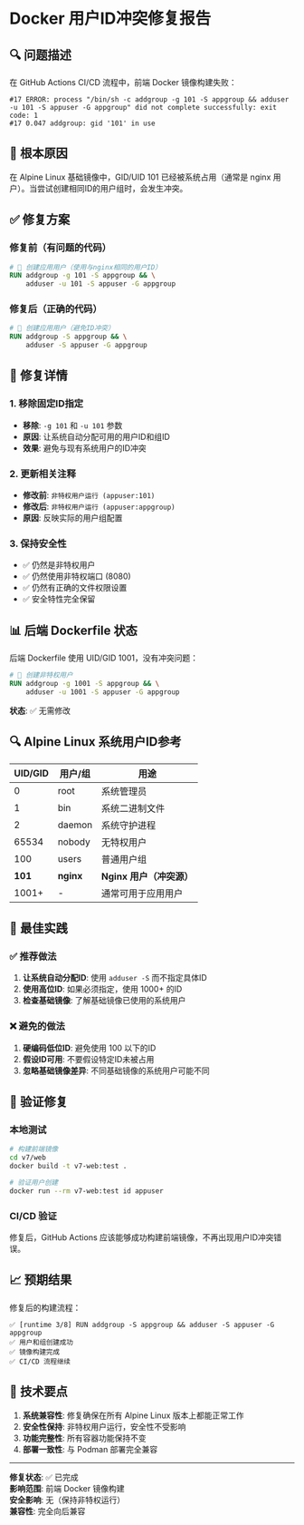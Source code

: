 # Docker 用户ID冲突修复报告

## 🔍 问题描述

在 GitHub Actions CI/CD 流程中，前端 Docker 镜像构建失败：

```
#17 ERROR: process "/bin/sh -c addgroup -g 101 -S appgroup && adduser -u 101 -S appuser -G appgroup" did not complete successfully: exit code: 1
#17 0.047 addgroup: gid '101' in use
```

## 🎯 根本原因

在 Alpine Linux 基础镜像中，GID/UID 101 已经被系统占用（通常是 nginx 用户）。当尝试创建相同ID的用户组时，会发生冲突。

## ✅ 修复方案

### 修复前（有问题的代码）
```dockerfile
# 👤 创建应用用户（使用与nginx相同的用户ID）
RUN addgroup -g 101 -S appgroup && \
    adduser -u 101 -S appuser -G appgroup
```

### 修复后（正确的代码）
```dockerfile
# 👤 创建应用用户（避免ID冲突）
RUN addgroup -S appgroup && \
    adduser -S appuser -G appgroup
```

## 🔧 修复详情

### 1. 移除固定ID指定
- **移除**: `-g 101` 和 `-u 101` 参数
- **原因**: 让系统自动分配可用的用户ID和组ID
- **效果**: 避免与现有系统用户的ID冲突

### 2. 更新相关注释
- **修改前**: `非特权用户运行 (appuser:101)`
- **修改后**: `非特权用户运行 (appuser:appgroup)`
- **原因**: 反映实际的用户组配置

### 3. 保持安全性
- ✅ 仍然是非特权用户
- ✅ 仍然使用非特权端口 (8080)
- ✅ 仍然有正确的文件权限设置
- ✅ 安全特性完全保留

## 📊 后端 Dockerfile 状态

后端 Dockerfile 使用 UID/GID 1001，没有冲突问题：

```dockerfile
# 👤 创建非特权用户
RUN addgroup -g 1001 -S appgroup && \
    adduser -u 1001 -S appuser -G appgroup
```

**状态**: ✅ 无需修改

## 🔍 Alpine Linux 系统用户ID参考

| UID/GID | 用户/组 | 用途 |
|---------|--------|------|
| 0 | root | 系统管理员 |
| 1 | bin | 系统二进制文件 |
| 2 | daemon | 系统守护进程 |
| 65534 | nobody | 无特权用户 |
| 100 | users | 普通用户组 |
| **101** | **nginx** | **Nginx 用户（冲突源）** |
| 1001+ | - | 通常可用于应用用户 |

## 🎯 最佳实践

### ✅ 推荐做法
1. **让系统自动分配ID**: 使用 `adduser -S` 而不指定具体ID
2. **使用高位ID**: 如果必须指定，使用 1000+ 的ID
3. **检查基础镜像**: 了解基础镜像已使用的系统用户

### ❌ 避免的做法
1. **硬编码低位ID**: 避免使用 100 以下的ID
2. **假设ID可用**: 不要假设特定ID未被占用
3. **忽略基础镜像差异**: 不同基础镜像的系统用户可能不同

## 🚀 验证修复

### 本地测试
```bash
# 构建前端镜像
cd v7/web
docker build -t v7-web:test .

# 验证用户创建
docker run --rm v7-web:test id appuser
```

### CI/CD 验证
修复后，GitHub Actions 应该能够成功构建前端镜像，不再出现用户ID冲突错误。

## 📈 预期结果

修复后的构建流程：
```
✅ [runtime 3/8] RUN addgroup -S appgroup && adduser -S appuser -G appgroup
✅ 用户和组创建成功
✅ 镜像构建完成
✅ CI/CD 流程继续
```

## 🔧 技术要点

1. **系统兼容性**: 修复确保在所有 Alpine Linux 版本上都能正常工作
2. **安全性保持**: 非特权用户运行，安全性不受影响
3. **功能完整性**: 所有容器功能保持不变
4. **部署一致性**: 与 Podman 部署完全兼容

---

**修复状态**: ✅ 已完成  
**影响范围**: 前端 Docker 镜像构建  
**安全影响**: 无（保持非特权运行）  
**兼容性**: 完全向后兼容 